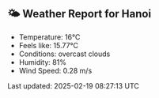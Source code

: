 <!-- WEATHER-START -->
## 🌤 Weather Report for Hanoi

- Temperature: 16°C
- Feels like: 15.77°C
- Conditions: overcast clouds
- Humidity: 81%
- Wind Speed: 0.28 m/s

Last updated: 2025-02-19 08:27:13 UTC
<!-- WEATHER-END -->
